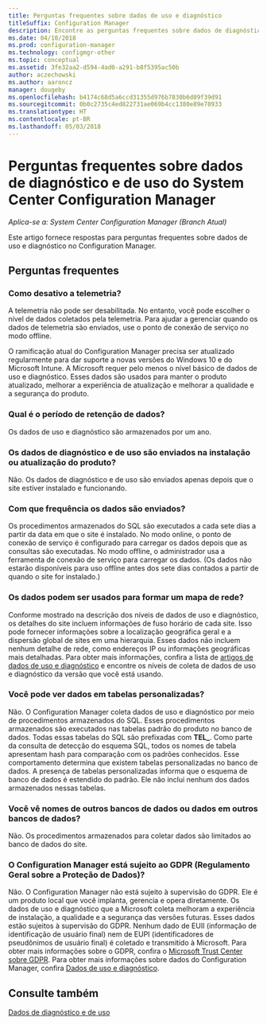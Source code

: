 ```yaml
---
title: Perguntas frequentes sobre dados de uso e diagnóstico
titleSuffix: Configuration Manager
description: Encontre as perguntas frequentes sobre dados de diagnóstico e de uso do System Center Configuration Manager.
ms.date: 04/10/2018
ms.prod: configuration-manager
ms.technology: configmgr-other
ms.topic: conceptual
ms.assetid: 3fe32aa2-d594-4ad0-a291-b8f5395ac50b
author: aczechowski
ms.author: aaroncz
manager: dougeby
ms.openlocfilehash: b4174c68d5a6ccd31355d976b7830b6d09f39d91
ms.sourcegitcommit: 0b0c2735c4ed822731ae069b4cc1380e89e78933
ms.translationtype: HT
ms.contentlocale: pt-BR
ms.lasthandoff: 05/03/2018
---
```

# <a name="frequently-asked-questions-about-diagnostics-and-usage-data-for-system-center-configuration-manager"></a>Perguntas frequentes sobre dados de diagnóstico e de uso do System Center Configuration Manager

*Aplica-se a: System Center Configuration Manager (Branch Atual)*

Este artigo fornece respostas para perguntas frequentes sobre dados de uso e diagnóstico no Configuration Manager.

## <a name="faqs"></a>Perguntas frequentes

###  <a name="bkmk_off"></a> Como desativo a telemetria?  
A telemetria não pode ser desabilitada. No entanto, você pode escolher o nível de dados coletados pela telemetria. Para ajudar a gerenciar quando os dados de telemetria são enviados, use o ponto de conexão de serviço no modo offline.

O ramificação atual do Configuration Manager precisa ser atualizado regularmente para dar suporte a novas versões do Windows 10 e do Microsoft Intune. A Microsoft requer pelo menos o nível básico de dados de uso e diagnóstico. Esses dados são usados para manter o produto atualizado, melhorar a experiência de atualização e melhorar a qualidade e a segurança do produto.

###  <a name="bkmk_retention"></a> Qual é o período de retenção de dados?  
 Os dados de uso e diagnóstico são armazenados por um ano.  

###  <a name="bkmk_update"></a> Os dados de diagnóstico e de uso são enviados na instalação ou atualização do produto?  
 Não. Os dados de diagnóstico e de uso são enviados apenas depois que o site estiver instalado e funcionando.  

###  <a name="bkmk_frequency"></a> Com que frequência os dados são enviados?  
 Os procedimentos armazenados do SQL são executados a cada sete dias a partir da data em que o site é instalado. No modo online, o ponto de conexão de serviço é configurado para carregar os dados depois que as consultas são executadas. No modo offline, o administrador usa a ferramenta de conexão de serviço para carregar os dados. (Os dados não estarão disponíveis para uso offline antes dos sete dias contados a partir de quando o site for instalado.)  

###  <a name="bkmk_network"></a> Os dados podem ser usados para formar um mapa de rede?  
 Conforme mostrado na descrição dos níveis de dados de uso e diagnóstico, os detalhes do site incluem informações de fuso horário de cada site. Isso pode fornecer informações sobre a localização geográfica geral e a dispersão global de sites em uma hierarquia. Esses dados não incluem nenhum detalhe de rede, como endereços IP ou informações geográficas mais detalhadas. Para obter mais informações, confira a lista de [artigos de dados de uso e diagnóstico](/sccm/core/plan-design/diagnostics/diagnostics-and-usage-data#articles) e encontre os níveis de coleta de dados de uso e diagnóstico da versão que você está usando.


###  <a name="bkmk_tables"></a> Você pode ver dados em tabelas personalizadas?  
 Não. O Configuration Manager coleta dados de uso e diagnóstico por meio de procedimentos armazenados do SQL. Esses procedimentos armazenados são executados nas tabelas padrão do produto no banco de dados. Todas essas tabelas do SQL são prefixadas com **TEL_**. Como parte da consulta de detecção do esquema SQL, todos os nomes de tabela apresentam hash para comparação com os padrões conhecidos. Esse comportamento determina que existem tabelas personalizadas no banco de dados. A presença de tabelas personalizadas informa que o esquema de banco de dados é estendido do padrão. Ele não inclui nenhum dos dados armazenados nessas tabelas.  

###  <a name="bkmk_databases"></a> Você vê nomes de outros bancos de dados ou dados em outros bancos de dados? 
 Não. Os procedimentos armazenados para coletar dados são limitados ao banco de dados do site.  

### <a name="bkmk_gdpr"></a> O Configuration Manager está sujeito ao GDPR (Regulamento Geral sobre a Proteção de Dados)?
 Não. O Configuration Manager não está sujeito à supervisão do GDPR. Ele é um produto local que você implanta, gerencia e opera diretamente. Os dados de uso e diagnóstico que a Microsoft coleta melhoram a experiência de instalação, a qualidade e a segurança das versões futuras. Esses dados estão sujeitos à supervisão do GDPR. Nenhum dado de EUII (informação de identificação de usuário final) nem de EUPI (identificadores de pseudônimos de usuário final) é coletado e transmitido à Microsoft. Para obter mais informações sobre o GDPR, confira o [Microsoft Trust Center sobre GDPR](https://microsoft.com/gdpr). Para obter mais informações sobre dados do Configuration Manager, confira [Dados de uso e diagnóstico](/sccm/core/plan-design/diagnostics/diagnostics-and-usage-data).


## <a name="see-also"></a>Consulte também  
 [Dados de diagnóstico e de uso](/sccm/core/plan-design/diagnostics/diagnostics-and-usage-data)
